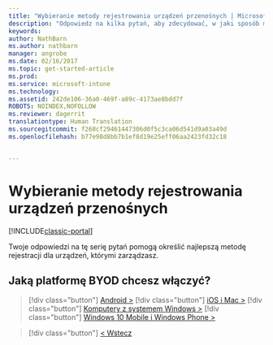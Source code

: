 ```yaml
---
title: "Wybieranie metody rejestrowania urządzeń przenośnych | Microsoft Docs"
description: "Odpowiedz na kilka pytań, aby zdecydować, w jaki sposób ma się odbywać rejestrowanie urządzeń przenośnych w usłudze Intune"
keywords: 
author: NathBarn
ms.author: nathbarn
manager: angrobe
ms.date: 02/16/2017
ms.topic: get-started-article
ms.prod: 
ms.service: microsoft-intune
ms.technology: 
ms.assetid: 242de106-36a0-469f-a89c-4173ae8bdd7f
ROBOTS: NOINDEX,NOFOLLOW
ms.reviewer: dagerrit
translationtype: Human Translation
ms.sourcegitcommit: f268cf29461447306d0f5c3ca06d541d9a03a49d
ms.openlocfilehash: b77e98d8bb7b1ef8d19e25eff06aa2423fd32c18


---
```

# <a name="choose-how-to-enroll-mobile-devices"></a>Wybieranie metody rejestrowania urządzeń przenośnych

[!INCLUDE[classic-portal](../includes/classic-portal.md)]

Twoje odpowiedzi na tę serię pytań pomogą określić najlepszą metodę rejestracji dla urządzeń, którymi zarządzasz.

## <a name="which-byod-platform-do-you-want-to-enable"></a>**Jaką platformę BYOD chcesz włączyć?**

> [!div class="button"]
[Android >](/intune/deploy-use/set-up-android-management-with-microsoft-intune)
> [!div class="button"]
[iOS i Mac >](/intune/deploy-use/set-up-ios-and-mac-management-with-microsoft-intune)
> [!div class="button"]
[Komputery z systemem Windows >](/intune/deploy-use/set-up-windows-device-management-with-microsoft-intune)
> [!div class="button"]
[Windows 10 Mobile i Windows Phone >](/intune/deploy-use/set-up-windows-phone-management-with-microsoft-intune)


> [!div class="button"]
[< Wstecz](choose-how-to-enroll-devices1.md)



<!--HONumber=Dec16_HO3-->


